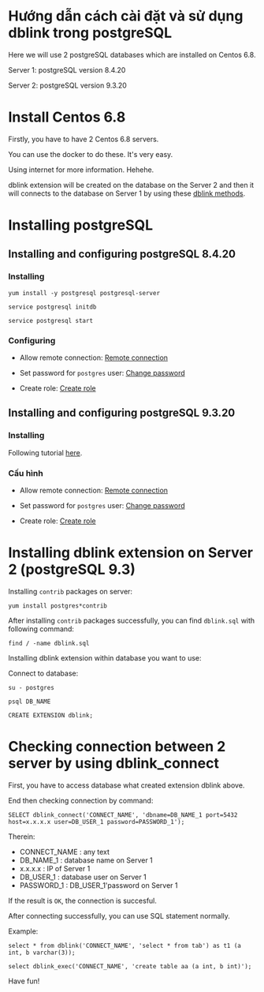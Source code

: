 # Hướng dẫn cách cài đặt và sử dụng dblink trong postgreSQL

Here we will use 2 postgreSQL databases which are installed on Centos 6.8.

Server 1: postgreSQL version 8.4.20

Server 2: postgreSQL version 9.3.20


# Install Centos 6.8
Firstly, you have to have 2 Centos 6.8 servers.

You can use the docker to do these. It's very easy.

Using internet for more information. Hehehe.

dblink extension will be created on the database on the Server 2 and then it will connects to the database on Server 1 by using these [dblink methods](https://www.postgresql.org/docs/9.3/static/dblink.html).

# Installing postgreSQL

## Installing and configuring postgreSQL 8.4.20
### Installing

```
yum install -y postgresql postgresql-server

service postgresql initdb

service postgresql start
```

### Configuring
- Allow remote connection: [Remote connection](http://www.thegeekstuff.com/2014/02/enable-remote-postgresql-connection/?utm_source=tuicool)

- Set password for `postgres` user: [Change password](http://suite.opengeo.org/docs/latest/dataadmin/pgGettingStarted/firstconnect.html)

- Create role: [Create role](https://www.postgresql.org/docs/8.4/static/sql-createrole.html)

## Installing and configuring postgreSQL 9.3.20
### Installing
Following tutorial [here](https://www.digitalocean.com/community/tutorials/how-to-install-and-use-postgresql-on-centos-6).
### Cấu hình
- Allow remote connection: [Remote connection](http://www.thegeekstuff.com/2014/02/enable-remote-postgresql-connection/?utm_source=tuicool)

- Set password for `postgres` user: [Change password](http://suite.opengeo.org/docs/latest/dataadmin/pgGettingStarted/firstconnect.html)

- Create role: [Create role](https://www.postgresql.org/docs/9.3/static/sql-createrole.html)

# Installing dblink extension on Server 2 (postgreSQL 9.3)

Installing `contrib` packages on server:

```
yum install postgres*contrib
```

After installing `contrib` packages successfully, you can find `dblink.sql` with following command:

```
find / -name dblink.sql
```

Installing dblink extension within database you want to use:

Connect to database:

```
su - postgres
```

```
psql DB_NAME
```

```
CREATE EXTENSION dblink;
```

# Checking connection between 2 server by using dblink_connect

First, you have to access database what created extension dblink above.

End then checking connection by command:

```
SELECT dblink_connect('CONNECT_NAME', 'dbname=DB_NAME_1 port=5432 host=x.x.x.x user=DB_USER_1 password=PASSWORD_1');
```

Therein:
- CONNECT_NAME : any text
- DB_NAME_1 : database name on Server 1
- x.x.x.x : IP of Server 1
- DB_USER_1 : database user on Server 1
- PASSWORD_1 : DB_USER_1'password on Server 1

If the result is `OK`, the connection is succesful.

After connecting successfully, you can use SQL statement normally.

Example:

```
select * from dblink('CONNECT_NAME', 'select * from tab') as t1 (a int, b varchar(3));

select dblink_exec('CONNECT_NAME', 'create table aa (a int, b int)');
```

Have fun!
